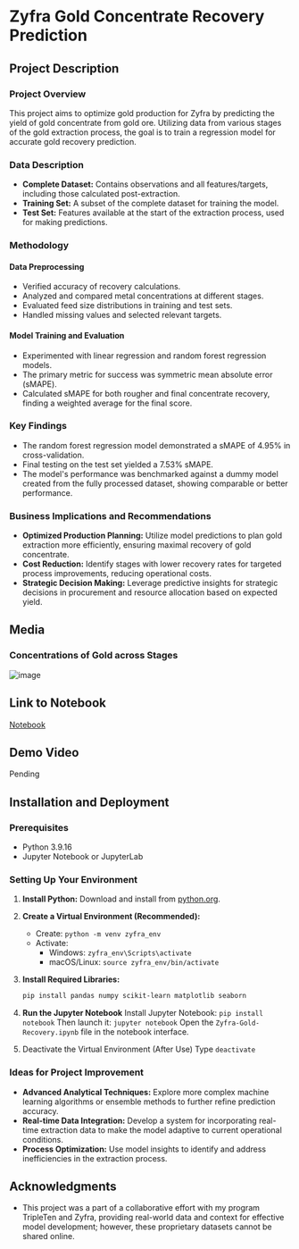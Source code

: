 # Zyfra Gold Concentrate Recovery Prediction

## Project Description
### Project Overview
This project aims to optimize gold production for Zyfra by predicting the yield of gold concentrate from gold ore. Utilizing data from various stages of the gold extraction process, the goal is to train a regression model for accurate gold recovery prediction.

### Data Description
- **Complete Dataset:** Contains observations and all features/targets, including those calculated post-extraction.
- **Training Set:** A subset of the complete dataset for training the model.
- **Test Set:** Features available at the start of the extraction process, used for making predictions.

### Methodology
#### Data Preprocessing
- Verified accuracy of recovery calculations.
- Analyzed and compared metal concentrations at different stages.
- Evaluated feed size distributions in training and test sets.
- Handled missing values and selected relevant targets.

#### Model Training and Evaluation
- Experimented with linear regression and random forest regression models.
- The primary metric for success was symmetric mean absolute error (sMAPE).
- Calculated sMAPE for both rougher and final concentrate recovery, finding a weighted average for the final score.

### Key Findings
- The random forest regression model demonstrated a sMAPE of 4.95% in cross-validation.
- Final testing on the test set yielded a 7.53% sMAPE.
- The model's performance was benchmarked against a dummy model created from the fully processed dataset, showing comparable or better performance.

### Business Implications and Recommendations
- **Optimized Production Planning:** Utilize model predictions to plan gold extraction more efficiently, ensuring maximal recovery of gold concentrate.
- **Cost Reduction:** Identify stages with lower recovery rates for targeted process improvements, reducing operational costs.
- **Strategic Decision Making:** Leverage predictive insights for strategic decisions in procurement and resource allocation based on expected yield.

## Media
### Concentrations of Gold across Stages
![image](https://github.com/jnorfolk/Zyfra-Gold-Recovery/assets/117448822/75c6a6d2-2dc6-4275-aadf-ea22e67c4852)

## Link to Notebook
[Notebook](https://github.com/jnorfolk/Zyfra-Gold-Recovery/blob/main/Zyfra-Gold-Recovery.ipynb)

## Demo Video
Pending

## Installation and Deployment

### Prerequisites
- Python 3.9.16
- Jupyter Notebook or JupyterLab

### Setting Up Your Environment
1. **Install Python:** Download and install from [python.org](https://www.python.org/downloads/).

2. **Create a Virtual Environment (Recommended):**
   - Create: `python -m venv zyfra_env`
   - Activate:
     - Windows: `zyfra_env\Scripts\activate`
     - macOS/Linux: `source zyfra_env/bin/activate`

3. **Install Required Libraries:**
   ```bash
   pip install pandas numpy scikit-learn matplotlib seaborn

4. **Run the Jupyter Notebook**
Install Jupyter Notebook: `pip install notebook`
Then launch it: `jupyter notebook`
Open the `Zyfra-Gold-Recovery.ipynb` file in the notebook interface.

5. Deactivate the Virtual Environment (After Use)
Type `deactivate`

### Ideas for Project Improvement
- **Advanced Analytical Techniques:** Explore more complex machine learning algorithms or ensemble methods to further refine prediction accuracy.
- **Real-time Data Integration:** Develop a system for incorporating real-time extraction data to make the model adaptive to current operational conditions.
- **Process Optimization:** Use model insights to identify and address inefficiencies in the extraction process.

## Acknowledgments
- This project was a part of a collaborative effort with my program TripleTen and Zyfra, providing real-world data and context for effective model development; however, these proprietary datasets cannot be shared online.

